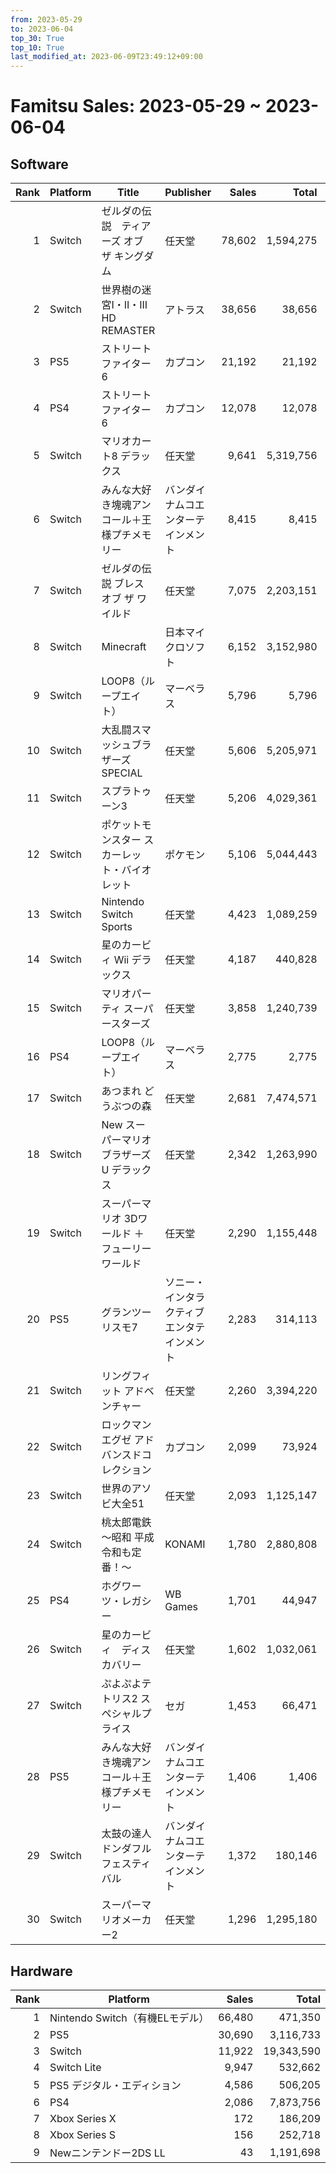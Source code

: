 ```yaml
---
from: 2023-05-29
to: 2023-06-04
top_30: True
top_10: True
last_modified_at: 2023-06-09T23:49:12+09:00
---
```

# Famitsu Sales: 2023-05-29 ~ 2023-06-04
## Software
| Rank | Platform | Title | Publisher | Sales | Total | Rate | New |
| -: | -- | -- | -- | -: | -: | -: | -- |
| 1 | Switch | ゼルダの伝説　ティアーズ オブ ザ キングダム | 任天堂 | 78,602 | 1,594,275 | 20% |  |
| 2 | Switch | 世界樹の迷宮I・II・III HD REMASTER | アトラス | 38,656 | 38,656 | 40% | **New** |
| 3 | PS5 | ストリートファイター6 | カプコン | 21,192 | 21,192 | 40% | **New** |
| 4 | PS4 | ストリートファイター6 | カプコン | 12,078 | 12,078 | 40% | **New** |
| 5 | Switch | マリオカート8 デラックス | 任天堂 | 9,641 | 5,319,756 | 20% |  |
| 6 | Switch | みんな大好き塊魂アンコール＋王様プチメモリー | バンダイナムコエンターテインメント | 8,415 | 8,415 | 60% | **New** |
| 7 | Switch | ゼルダの伝説 ブレス オブ ザ ワイルド | 任天堂 | 7,075 | 2,203,151 | 20% |  |
| 8 | Switch | Minecraft | 日本マイクロソフト | 6,152 | 3,152,980 | 20% |  |
| 9 | Switch | LOOP8（ループエイト） | マーベラス | 5,796 | 5,796 | 60% | **New** |
| 10 | Switch | 大乱闘スマッシュブラザーズ SPECIAL | 任天堂 | 5,606 | 5,205,971 | 20% |  |
| 11 | Switch | スプラトゥーン3 | 任天堂 | 5,206 | 4,029,361 | 20% |  |
| 12 | Switch | ポケットモンスター スカーレット・バイオレット | ポケモン | 5,106 | 5,044,443 | 20% |  |
| 13 | Switch | Nintendo Switch Sports | 任天堂 | 4,423 | 1,089,259 | 20% |  |
| 14 | Switch | 星のカービィ Wii デラックス | 任天堂 | 4,187 | 440,828 | 20% |  |
| 15 | Switch | マリオパーティ スーパースターズ | 任天堂 | 3,858 | 1,240,739 | 20% |  |
| 16 | PS4 | LOOP8（ループエイト） | マーベラス | 2,775 | 2,775 | 60% | **New** |
| 17 | Switch | あつまれ どうぶつの森 | 任天堂 | 2,681 | 7,474,571 | 20% |  |
| 18 | Switch | New スーパーマリオブラザーズ U デラックス | 任天堂 | 2,342 | 1,263,990 | 20% |  |
| 19 | Switch | スーパーマリオ 3Dワールド ＋ フューリーワールド | 任天堂 | 2,290 | 1,155,448 | 20% |  |
| 20 | PS5 | グランツーリスモ7 | ソニー・インタラクティブエンタテインメント | 2,283 | 314,113 | 20% |  |
| 21 | Switch | リングフィット アドベンチャー | 任天堂 | 2,260 | 3,394,220 | 20% |  |
| 22 | Switch | ロックマンエグゼ アドバンスドコレクション | カプコン | 2,099 | 73,924 | 20% |  |
| 23 | Switch | 世界のアソビ大全51 | 任天堂 | 2,093 | 1,125,147 | 20% |  |
| 24 | Switch | 桃太郎電鉄 〜昭和 平成 令和も定番！〜 | KONAMI | 1,780 | 2,880,808 | 20% |  |
| 25 | PS4 | ホグワーツ・レガシー | WB Games | 1,701 | 44,947 | 20% |  |
| 26 | Switch | 星のカービィ　ディスカバリー | 任天堂 | 1,602 | 1,032,061 | 20% |  |
| 27 | Switch | ぷよぷよテトリス2 スペシャルプライス | セガ | 1,453 | 66,471 | 20% |  |
| 28 | PS5 | みんな大好き塊魂アンコール＋王様プチメモリー | バンダイナムコエンターテインメント | 1,406 | 1,406 | 60% | **New** |
| 29 | Switch | 太鼓の達人 ドンダフルフェスティバル | バンダイナムコエンターテインメント | 1,372 | 180,146 | 20% |  |
| 30 | Switch | スーパーマリオメーカー2 | 任天堂 | 1,296 | 1,295,180 | 20% |  |

## Hardware
| Rank | Platform | Sales | Total |
| -: | -- | -: | -: |
| 1 | Nintendo Switch（有機ELモデル） | 66,480 | 471,350 |
| 2 | PS5 | 30,690 | 3,116,733 |
| 3 | Switch | 11,922 | 19,343,590 |
| 4 | Switch Lite | 9,947 | 532,662 |
| 5 | PS5 デジタル・エディション | 4,586 | 506,205 |
| 6 | PS4 | 2,086 | 7,873,756 |
| 7 | Xbox Series X | 172 | 186,209 |
| 8 | Xbox Series S | 156 | 252,718 |
| 9 | Newニンテンドー2DS LL | 43 | 1,191,698 |